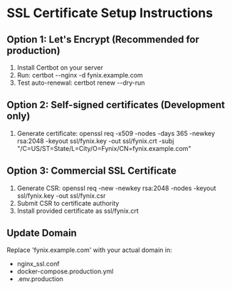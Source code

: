 # SSL Certificate Setup Instructions

## Option 1: Let's Encrypt (Recommended for production)
1. Install Certbot on your server
2. Run: certbot --nginx -d fynix.example.com
3. Test auto-renewal: certbot renew --dry-run

## Option 2: Self-signed certificates (Development only)
1. Generate certificate:
   openssl req -x509 -nodes -days 365 -newkey rsa:2048 
   -keyout ssl/fynix.key -out ssl/fynix.crt
   -subj "/C=US/ST=State/L=City/O=Fynix/CN=fynix.example.com"

## Option 3: Commercial SSL Certificate
1. Generate CSR: openssl req -new -newkey rsa:2048 -nodes 
   -keyout ssl/fynix.key -out ssl/fynix.csr
2. Submit CSR to certificate authority
3. Install provided certificate as ssl/fynix.crt

## Update Domain
Replace 'fynix.example.com' with your actual domain in:
- nginx_ssl.conf
- docker-compose.production.yml
- .env.production
